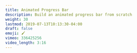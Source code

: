 ```yaml
---
title: Animated Progress Bar
description: Build an animated progress bar from scratch
weight: 30
lastmod: 2019-07-13T10:13:30-04:00
draft: false
emoji: 🖌️
vimeo: 336425256
video_length: 3:16
---
```


